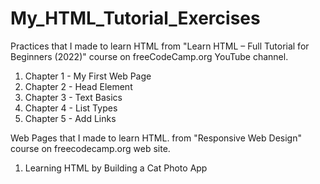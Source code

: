 # My_HTML_Tutorial_Exercises

Practices that I made to learn HTML from "Learn HTML – Full Tutorial for Beginners (2022)" course on freeCodeCamp.org YouTube channel.

  1) Chapter 1 - My First Web Page
  2) Chapter 2 - Head Element
  3) Chapter 3 - Text Basics
  4) Chapter 4 - List Types
  5) Chapter 5 - Add Links

Web Pages that I made to learn HTML. from "Responsive Web Design" course on freecodecamp.org web site.

  1) Learning HTML by Building a Cat Photo App
